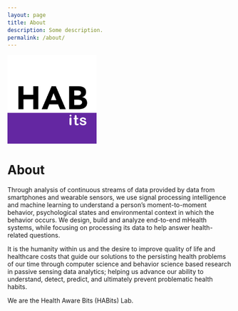 ```yaml
---
layout: page
title: About
description: Some description.
permalink: /about/
---
```


<img class="img-rounded" src="/assets/img/habits-icon.png" alt="Habits Lab icon" width="200">

# About
Through analysis of continuous streams of data provided by data from smartphones and wearable sensors, we use signal processing intelligence and machine learning to understand a person’s moment-to-moment behavior, psychological states and environmental context in which the behavior occurs. We design, build and analyze end-to-end mHealth systems, while focusing on processing its data to help answer health-related questions.

It is the humanity within us and the desire to improve quality of life and healthcare costs that guide our solutions to the persisting health problems of our time through computer science and behavior science based research in passive sensing data analytics; helping us advance our ability to understand, detect, predict, and ultimately prevent problematic health habits.

We are the Health Aware Bits (HABits) Lab.
